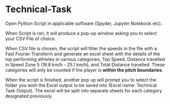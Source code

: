 # Technical-Task

Open Python Script in applicable software (Spyder, Jupyter Notebook etc).

When Script is ran, it will produce a pop-up window asking you to select your CSV File of choice. 

When CSV file is chosen, the script will filter the speeds in the file with a Fast Fourier Transform and generate an excel sheet with the details of the top performing athletes in various categories; Top Speed, Distance travelled in Speed Zone 5 (19.8 km/h - 25.1 km/h), and Total Distance travelled. These categories will only be counted if the player is **within the pitch boundaries**. 

When the script is finished, another pop up will prompt you to select the folder you wish the Excel output to be saved into (Excel name: Technical Task Output). The excel will be split into separate sheets for each category designated previously. 
